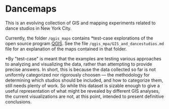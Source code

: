 # Dancemaps

This is an evolving collection of GIS and mapping experiments related to dance studios in New York City.

Currently, the folder `/qgis_maps` contains *test-case explorations of the open source program [QGIS](http://www.qgis.com). See the file `/qgis_mpa/GIS_and_dancestudios.md` file for an explanation of the maps contained in that folder.

*By "test-case" is meant that the examples are testing various approaches to analyzing and visualizing the data, rather than attempting to provide precise answers. In short, this is because the data collected so far is not uniformly categorized nor rigorously choosen — the methodology for determining which studios should be included, and how to categorize them, still needs plenty of work. So while this dataset is sizable enough to give a useful representation of what might be revealed by different GIS analyses, the current visualizations are not, at this point, intended to present definitive conclusions. 
